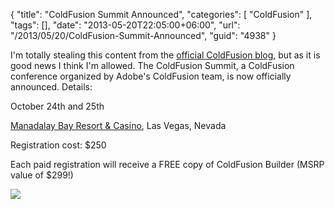 {
	"title": "ColdFusion Summit Announced",
	"categories": [
		"ColdFusion"
	],
	"tags": [],
	"date": "2013-05-20T22:05:00+06:00",
	"url": "/2013/05/20/ColdFusion-Summit-Announced",
	"guid": "4938"
}

I'm totally stealing this content from the <a href="http://blogs.coldfusion.com">official ColdFusion blog</a>, but as it is good news I think I'm allowed. The ColdFusion Summit, a ColdFusion conference organized by Adobe's ColdFusion team, is now officially announced. Details:

October 24th and 25th

<a href="http://www.mandalaybay.com/">Manadalay Bay Resort & Casino</a>, Las Vegas, Nevada

Registration cost: $250

Each paid registration will receive a FREE copy of ColdFusion Builder (MSRP value of $299!)


<img src="http://static.raymondcamden.com/images/bobapony.jpg" />